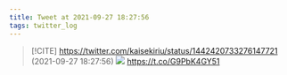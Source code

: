 ```yaml
---
title: Tweet at 2021-09-27 18:27:56
tags: twitter_log
---
```


> [!CITE] https://twitter.com/kaisekiriu/status/1442420733276147721 (2021-09-27 18:27:56)
> ![](https://twitter.com/kaisekiriu/status/1442420733276147721)
> https://t.co/G9PbK4GY51
